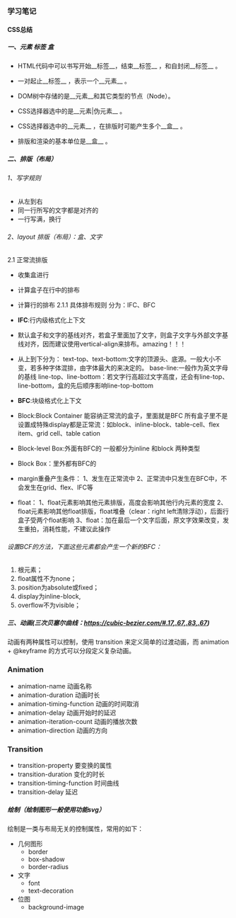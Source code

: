 ### 学习笔记

#### CSS总结

##### 一、元素 标签 盒

- HTML代码中可以书写开始__标签__，结束__标签__ ，和自封闭__标签__ 。

- 一对起止__标签__ ，表示一个__元素__ 。

- DOM树中存储的是__元素__和其它类型的节点（Node）。

- CSS选择器选中的是__元素|伪元素__ 。

- CSS选择器选中的__元素__ ，在排版时可能产生多个__盒__ 。

- 排版和渲染的基本单位是__盒__ 。
##### 二、排版（布局）

###### 1、写字规则
- 从左到右
- 同一行所写的文字都是对齐的
- 一行写满，换行

###### 2、layout 排版（布局）：盒、文字

2.1 正常流排版
- 收集盒进行
- 计算盒子在行中的排布
- 计算行的排布
2.1.1 具体排布规则 分为：IFC、BFC

- **IFC**:行内级格式化上下文
- 默认盒子和文字的基线对齐，若盒子里面加了文字，则盒子文字与外部文字基线对齐，因而建议使用vertical-align来排布。amazing！！！
- 从上到下分为：
		text-top、text-bottom:文字的顶源头、底源。一般大小不变，若多种字体混排，由字体最大的来决定的。
		base-line:一般作为英文字母的基线
		line-top、line-bottom：若文字行高超过文字高度，还会有line-top、line-bottom，盒的先后顺序影响line-top-bottom   
- **BFC**:块级格式化上下文
- Block:Block Container 能容纳正常流的盒子，里面就是BFC
		所有盒子里不是设置成特殊display都是正常流：如block、inline-block、table-cell、flex item、grid cell、table cation
		
- Block-level Box:外面有BFC的 
		一般都分为inline 和block 两种类型
- Block Box：里外都有BFC的
	
	
- margin重叠产生条件：
		1、发生在正常流中
		2、正常流中只发生在BFC中，不会发生在grid、flex、IFC等
		
- float：
		1、float元素影响其他元素排版，高度会影响其他行内元素的宽度
		2、float元素影响其他float排版，float堆叠（clear：right left清除浮动），后面行盒子受两个float影响
		3、float：加在最后一个文字后面，原文字效果改变，发生重拍，消耗性能，不建议此操作
	

###### 设置BCF的方法，下面这些元素都会产生一个新的BFC：
1. 根元素；
2. float属性不为none；
3. position为absolute或fixed；
4. display为inline-block,
5. overflow不为visible；
##### 三、动画(三次贝塞尔曲线：https://cubic-bezier.com/#.17,.67,.83,.67)

动画有两种属性可以控制，使用 transition 来定义简单的过渡动画，而 animation + @keyframe 的方式可以分段定义复杂动画。

### Animation

- animation-name            动画名称
- animation-duration        动画时长
- animation-timing-function 动画的时间取消
- animation-delay           动画开始时的延迟
- animation-iteration-count 动画的播放次数
- animation-direction       动画的方向

### Transition

- transition-property           要变换的属性
- transition-duration           变化的时长
- transition-timing-function    时间曲线
- transition-delay              延迟



##### 绘制（绘制图形一般使用功能svg）

绘制是一类与布局无关的控制属性，常用的如下：

- 几何图形
    - border
    - box-shadow
    - border-radius
- 文字
    - font
    - text-decoration
- 位图
    - background-image
